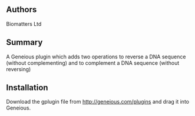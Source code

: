## Authors
Biomatters Ltd

## Summary
A Geneious plugin which adds two operations to reverse a DNA sequence (without complementing) and to complement a DNA sequence (without reversing)

## Installation
Download the gplugin file from http://geneious.com/plugins and drag it into Geneious.